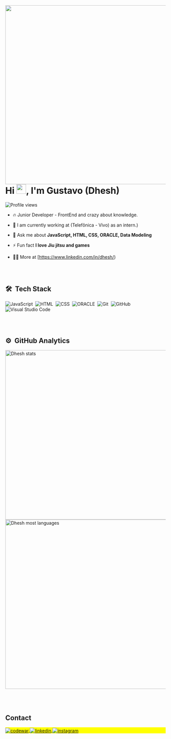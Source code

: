 <img align="right" height="560em" src="https://raw.githubusercontent.com/gist/Dheshh/eaa12d89db278bbf74aef7a6e5fe743b/raw/dddc2e70561d69b646277a04ed974fa02cb3fc2c/githubcard.svg"/>
<h1 align="left">Hi <img src="https://raw.githubusercontent.com/kaueMarques/kaueMarques/master/hi.gif" height="30px">, I'm Gustavo (Dhesh)</h1>
<p align="left"> <img src="https://komarev.com/ghpvc/?username=dheshh&color=yellow" alt="Profile views" /> </p>

- 🔥 Junior Developer - FrontEnd and crazy about knowledge.

- 🔭 I am currently working at (Telefônica - Vivo) as an intern.)

- 💬 Ask me about **JavaScript, HTML, CSS, ORACLE, Data Modeling**

- ⚡ Fun fact **I love Jiu jitsu and games**

- 👨‍💻 More at [https://www.linkedin.com/in/dhesh/)



<br><br>

## 🛠 &nbsp;Tech Stack

![JavaScript](https://img.shields.io/badge/-JavaScript-05122A?style=flat&logo=javascript)&nbsp;
![HTML](https://img.shields.io/badge/-HTML-05122A?style=flat&logo=HTML5)&nbsp;
![CSS](https://img.shields.io/badge/-CSS-05122A?style=flat&logo=CSS3&logoColor=1572B6)&nbsp;
![ORACLE](https://img.shields.io/badge/-ORACLE-05122A?style=flat&logo=ORACLE)&nbsp;
![Git](https://img.shields.io/badge/-Git-05122A?style=flat&logo=git)&nbsp;
![GitHub](https://img.shields.io/badge/-GitHub-05122A?style=flat&logo=github)&nbsp;
![Visual Studio Code](https://img.shields.io/badge/-Visual%20Studio%20Code-05122A?style=flat&logo=visual-studio-code&logoColor=007ACC)&nbsp;


<br><br>

## ⚙️ &nbsp;GitHub Analytics

<p align="left">
<img width="530em" src="https://github-readme-stats.vercel.app/api?username=dheshh&show_icons=true&theme=tokyonight" alt="Dhesh stats"/>
<img width="530em" src="https://github-readme-stats.vercel.app/api/top-langs/?username=dheshh&layout=compact&theme=tokyonight" alt="Dhesh most languages"/>
</p>


<br><br>

## Contact

<p align="left" style="background:yellow">
<a href="https://www.codewars.com/users/Dhesh" target="_blank">
  <img align="center" src="https://img.shields.io/badge/-Dhesh-05122A?style=flat&logo=codewars" alt="codewar"/>
</a>
<a href="https://www.linkedin.com/in/dhesh/" target="_blank">
  <img align="center" src="https://img.shields.io/badge/-Dhesh-05122A?style=flat&logo=linkedin" alt="linkedin"/>
</a>
<a href="https://instagram.com/dhesh_bjj" target="_blank">
 <img align="center" src="https://img.shields.io/badge/-dhesh_bjj-05122A?style=flat&logo=instagram" alt="instagram"/>
</a>
</p>
